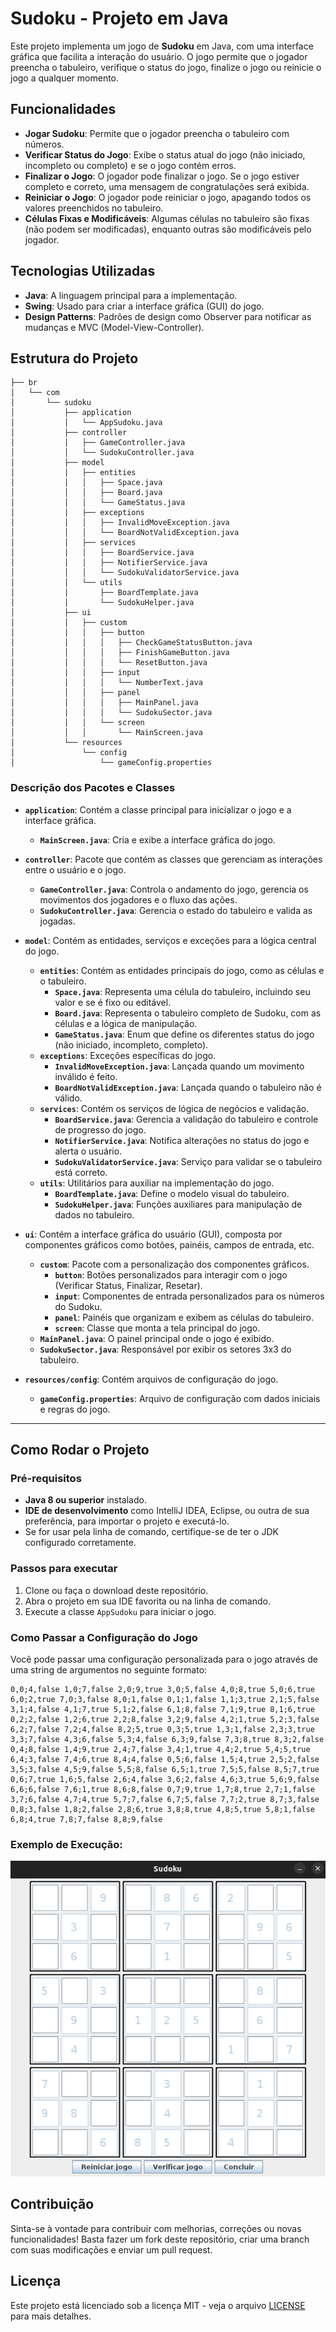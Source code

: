 # Sudoku - Projeto em Java

Este projeto implementa um jogo de **Sudoku** em Java, com uma interface gráfica que facilita a interação do usuário. O jogo permite que o jogador preencha o tabuleiro, verifique o status do jogo, finalize o jogo ou reinicie o jogo a qualquer momento.

## Funcionalidades

- **Jogar Sudoku**: Permite que o jogador preencha o tabuleiro com números.
- **Verificar Status do Jogo**: Exibe o status atual do jogo (não iniciado, incompleto ou completo) e se o jogo contém erros.
- **Finalizar o Jogo**: O jogador pode finalizar o jogo. Se o jogo estiver completo e correto, uma mensagem de congratulações será exibida.
- **Reiniciar o Jogo**: O jogador pode reiniciar o jogo, apagando todos os valores preenchidos no tabuleiro.
- **Células Fixas e Modificáveis**: Algumas células no tabuleiro são fixas (não podem ser modificadas), enquanto outras são modificáveis pelo jogador.

## Tecnologias Utilizadas

- **Java**: A linguagem principal para a implementação.
- **Swing**: Usado para criar a interface gráfica (GUI) do jogo.
- **Design Patterns**: Padrões de design como Observer para notificar as mudanças e MVC (Model-View-Controller).

## Estrutura do Projeto

```
├── br
│   └── com
│       └── sudoku
│           ├── application
│           │   └── AppSudoku.java
│           ├── controller
│           │   ├── GameController.java
│           │   └── SudokuController.java
│           ├── model
│           │   ├── entities
│           │   │   ├── Space.java
│           │   │   ├── Board.java
│           │   │   └── GameStatus.java
│           │   ├── exceptions
│           │   │   ├── InvalidMoveException.java
│           │   │   └── BoardNotValidException.java
│           │   ├── services
│           │   │   ├── BoardService.java
│           │   │   ├── NotifierService.java
│           │   │   └── SudokuValidatorService.java
│           │   └── utils
│           │       ├── BoardTemplate.java
│           │       └── SudokuHelper.java
│           ├── ui
│           │   ├── custom
│           │   │   ├── button
│           │   │   │   ├── CheckGameStatusButton.java
│           │   │   │   ├── FinishGameButton.java
│           │   │   │   └── ResetButton.java
│           │   │   ├── input
│           │   │   │   └── NumberText.java
│           │   │   ├── panel
│           │   │   │   ├── MainPanel.java
│           │   │   │   └── SudokuSector.java
│           │   │   └── screen
│           │   │       └── MainScreen.java
│           └── resources
│               └── config
│                   └── gameConfig.properties
```

### Descrição dos Pacotes e Classes

- **`application`**: Contém a classe principal para inicializar o jogo e a interface gráfica.
    - **`MainScreen.java`**: Cria e exibe a interface gráfica do jogo.

- **`controller`**: Pacote que contém as classes que gerenciam as interações entre o usuário e o jogo.
    - **`GameController.java`**: Controla o andamento do jogo, gerencia os movimentos dos jogadores e o fluxo das ações.
    - **`SudokuController.java`**: Gerencia o estado do tabuleiro e valida as jogadas.

- **`model`**: Contém as entidades, serviços e exceções para a lógica central do jogo.
    - **`entities`**: Contém as entidades principais do jogo, como as células e o tabuleiro.
        - **`Space.java`**: Representa uma célula do tabuleiro, incluindo seu valor e se é fixo ou editável.
        - **`Board.java`**: Representa o tabuleiro completo de Sudoku, com as células e a lógica de manipulação.
        - **`GameStatus.java`**: Enum que define os diferentes status do jogo (não iniciado, incompleto, completo).
    - **`exceptions`**: Exceções específicas do jogo.
        - **`InvalidMoveException.java`**: Lançada quando um movimento inválido é feito.
        - **`BoardNotValidException.java`**: Lançada quando o tabuleiro não é válido.
    - **`services`**: Contém os serviços de lógica de negócios e validação.
        - **`BoardService.java`**: Gerencia a validação do tabuleiro e controle de progresso do jogo.
        - **`NotifierService.java`**: Notifica alterações no status do jogo e alerta o usuário.
        - **`SudokuValidatorService.java`**: Serviço para validar se o tabuleiro está correto.
    - **`utils`**: Utilitários para auxiliar na implementação do jogo.
        - **`BoardTemplate.java`**: Define o modelo visual do tabuleiro.
        - **`SudokuHelper.java`**: Funções auxiliares para manipulação de dados no tabuleiro.

- **`ui`**: Contém a interface gráfica do usuário (GUI), composta por componentes gráficos como botões, painéis, campos de entrada, etc.
    - **`custom`**: Pacote com a personalização dos componentes gráficos.
        - **`button`**: Botões personalizados para interagir com o jogo (Verificar Status, Finalizar, Resetar).
        - **`input`**: Componentes de entrada personalizados para os números do Sudoku.
        - **`panel`**: Painéis que organizam e exibem as células do tabuleiro.
        - **`screen`**: Classe que monta a tela principal do jogo.
    - **`MainPanel.java`**: O painel principal onde o jogo é exibido.
    - **`SudokuSector.java`**: Responsável por exibir os setores 3x3 do tabuleiro.

- **`resources/config`**: Contém arquivos de configuração do jogo.
    - **`gameConfig.properties`**: Arquivo de configuração com dados iniciais e regras do jogo.

---

## Como Rodar o Projeto

### Pré-requisitos

- **Java 8 ou superior** instalado.
- **IDE de desenvolvimento** como IntelliJ IDEA, Eclipse, ou outra de sua preferência, para importar o projeto e executá-lo.
- Se for usar pela linha de comando, certifique-se de ter o JDK configurado corretamente.

### Passos para executar

1. Clone ou faça o download deste repositório.
2. Abra o projeto em sua IDE favorita ou na linha de comando.
3. Execute a classe `AppSudoku` para iniciar o jogo.

### Como Passar a Configuração do Jogo

Você pode passar uma configuração personalizada para o jogo através de uma string de argumentos no seguinte formato:

```
0,0;4,false 1,0;7,false 2,0;9,true 3,0;5,false 4,0;8,true 5,0;6,true 6,0;2,true 7,0;3,false 8,0;1,false 0,1;1,false 1,1;3,true 2,1;5,false 3,1;4,false 4,1;7,true 5,1;2,false 6,1;8,false 7,1;9,true 8,1;6,true 0,2;2,false 1,2;6,true 2,2;8,false 3,2;9,false 4,2;1,true 5,2;3,false 6,2;7,false 7,2;4,false 8,2;5,true 0,3;5,true 1,3;1,false 2,3;3,true 3,3;7,false 4,3;6,false 5,3;4,false 6,3;9,false 7,3;8,true 8,3;2,false 0,4;8,false 1,4;9,true 2,4;7,false 3,4;1,true 4,4;2,true 5,4;5,true 6,4;3,false 7,4;6,true 8,4;4,false 0,5;6,false 1,5;4,true 2,5;2,false 3,5;3,false 4,5;9,false 5,5;8,false 6,5;1,true 7,5;5,false 8,5;7,true 0,6;7,true 1,6;5,false 2,6;4,false 3,6;2,false 4,6;3,true 5,6;9,false 6,6;6,false 7,6;1,true 8,6;8,false 0,7;9,true 1,7;8,true 2,7;1,false 3,7;6,false 4,7;4,true 5,7;7,false 6,7;5,false 7,7;2,true 8,7;3,false 0,8;3,false 1,8;2,false 2,8;6,true 3,8;8,true 4,8;5,true 5,8;1,false 6,8;4,true 7,8;7,false 8,8;9,false
```

### Exemplo de Execução:

![Sudoku Game Screenshot](https://github.com/rodrigobarr0s/sudoku-game/blob/main/assets/sudoku.png)

## Contribuição

Sinta-se à vontade para contribuir com melhorias, correções ou novas funcionalidades! Basta fazer um fork deste repositório, criar uma branch com suas modificações e enviar um pull request.

## Licença

Este projeto está licenciado sob a licença MIT - veja o arquivo [LICENSE](LICENSE) para mais detalhes.